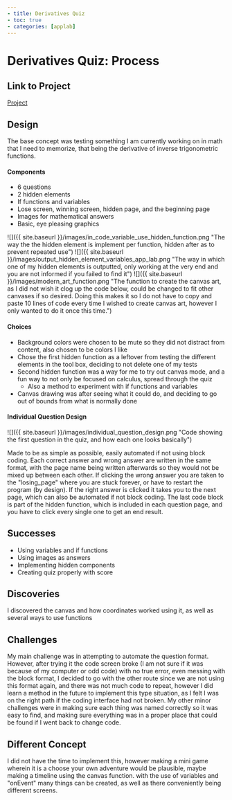 ```yaml
---
- title: Derivatives Quiz
- toc: true
- categories: [applab]
---
```


# Derivatives Quiz: Process

## Link to Project

[Project](https://studio.code.org/projects/applab/Yxq8JLTMe0XcOJuawEgNTwECRPO-t3F6VNlTiwCPq98)

## Design

The base concept was testing something I am currently working on in math that I need to memorize, that being the derivative of inverse trigonometric functions.

#### Components

- 6 questions
- 2 hidden elements
- If functions and variables
- Lose screen, winning screen, hidden page, and the beginning page
- Images for mathematical answers
- Basic, eye pleasing graphics

![]({{ site.baseurl }}/images/in_code_variable_use_hidden_function.png "The way the the hidden element is implement per function, hidden after as to prevent repeated use")
![]({{ site.baseurl }}/images/output_hidden_element_variables_app_lab.png "The way in which one of my hidden elements is outputted, only working at the very end and you are not informed if you failed to find it")
![]({{ site.baseurl }}/images/modern_art_function.png "The function to create the canvas art, as I did not wish it clog up the code below, could be changed to fit other canvases if so desired. Doing this makes it so I do not have to copy and paste 10 lines of code every time I wished to create canvas art, however I only wanted to do it once this time.")

#### Choices

- Background colors were chosen to be mute so they did not distract from content, also chosen to be colors I like
- Chose the first hidden function as a leftover from testing the different elements in the tool box, deciding to not delete one of my tests
- Second hidden function was a way for me to try out canvas mode, and a fun way to not only be focused on calculus, spread through the quiz
  - Also a method to experiment with if functions and variables
- Canvas drawing was after seeing what it could do, and deciding to go out of bounds from what is normally done

#### Individual Question Design

![]({{ site.baseurl }}/images/individual_question_design.png "Code showing the first question in the quiz, and how each one looks basically")

Made to be as simple as possible, easily automated if not using block coding. Each correct answer and wrong answer are written in the same format, with the page name being written afterwards so they would not be mixed up between each other. If clicking the wrong answer you are taken to the "losing_page" where you are stuck forever, or have to restart the program (by design). If the right answer is clicked it takes you to the next page, which can also be automated if not block coding. The last code block is part of the hidden function, which is included in each question page, and you have to click every single one to get an end result.

## Successes

- Using variables and if functions
- Using images as answers
- Implementing hidden components
- Creating quiz properly with score

## Discoveries

I discovered the canvas and how coordinates worked using it, as well as several ways to use functions

## Challenges

My main challenge was in attempting to automate the question format. However, after trying it the code screen broke (I am not sure if it was because of my computer or odd code) with no true error, even messing with the block format, I decided to go with the other route since we are not using this format again, and there was not much code to repeat, however I did learn a method in the future to implement this type situation, as I felt I was on the right path if the coding interface had not broken. My other minor challenges were in making sure each thing was named correctly so it was easy to find, and making sure everything was in a proper place that could be found if I went back to change code.

## Different Concept

I did not have the time to implement this, however making a mini game wherein it is a choose your own adventure would be plausible, maybe making a timeline using the canvas function. with the use of variables and "onEvent" many things can be created, as well as there conveniently being different screens.
